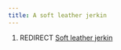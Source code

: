 ```yaml
---
title: A soft leather jerkin
---
```


1.  REDIRECT [Soft leather jerkin](Soft_leather_jerkin "wikilink")